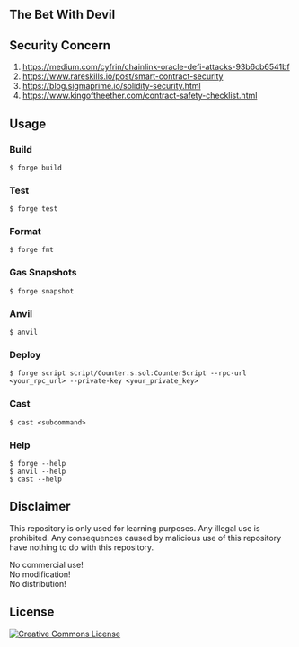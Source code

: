 ## The Bet With Devil

## Security Concern

1. https://medium.com/cyfrin/chainlink-oracle-defi-attacks-93b6cb6541bf
2. https://www.rareskills.io/post/smart-contract-security
3. https://blog.sigmaprime.io/solidity-security.html
4. https://www.kingoftheether.com/contract-safety-checklist.html

## Usage

### Build

```shell
$ forge build
```

### Test

```shell
$ forge test
```

### Format

```shell
$ forge fmt
```

### Gas Snapshots

```shell
$ forge snapshot
```

### Anvil

```shell
$ anvil
```

### Deploy

```shell
$ forge script script/Counter.s.sol:CounterScript --rpc-url <your_rpc_url> --private-key <your_private_key>
```

### Cast

```shell
$ cast <subcommand>
```

### Help

```shell
$ forge --help
$ anvil --help
$ cast --help
```

## Disclaimer

This repository is only used for learning purposes. Any illegal use is prohibited. Any consequences caused by malicious use of this repository have nothing to do with this repository.

No commercial use!  
No modification!  
No distribution!

## License

<a rel="license" href="https://creativecommons.org/licenses/by-nc-nd/4.0/"><img alt="Creative Commons License" style="border-width:0" src="https://licensebuttons.net/l/by-nc-nd/4.0/88x31.png" /></a>
